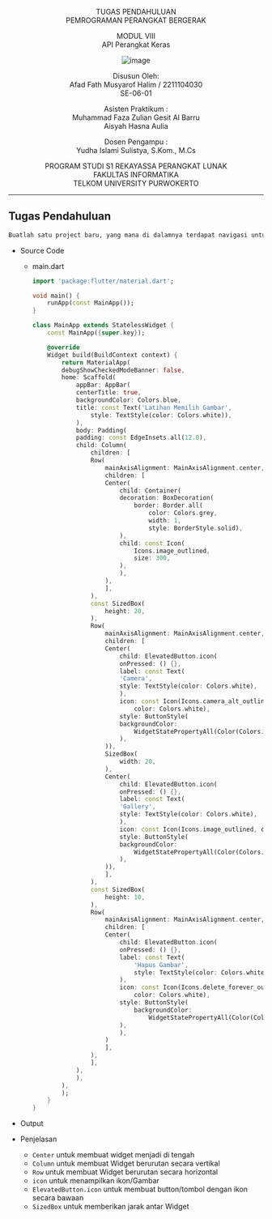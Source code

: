 <div align="center">

TUGAS PENDAHULUAN
<br>
PEMROGRAMAN PERANGKAT BERGERAK

MODUL VIII
<br>
API Perangkat Keras

![image](https://lac.telkomuniversity.ac.id/wp-content/uploads/2021/01/cropped-1200px-Telkom_University_Logo.svg-270x270.png)

Disusun Oleh:
<br>
Afad Fath Musyarof Halim / 2211104030
<br>
SE-06-01

Asisten Praktikum :
<br>
Muhammad Faza Zulian Gesit Al Barru
<br>
Aisyah Hasna Aulia

Dosen Pengampu :
<br>
Yudha Islami Sulistya, S.Kom., M.Cs

PROGRAM STUDI S1 REKAYASSA PERANGKAT LUNAK
<br>
FAKULTAS INFORMATIKA 
<br>
TELKOM UNIVERSITY PURWOKERTO

</div>

---

## Tugas Pendahuluan

``` txt
Buatlah satu project baru, yang mana di dalamnya terdapat navigasi untuk pindah dari satu halaman ke halaman lainnya 
```

- Source Code
  - main.dart
  
    ``` dart
	import 'package:flutter/material.dart';

	void main() {
		runApp(const MainApp());
	}

	class MainApp extends StatelessWidget {
		const MainApp({super.key});

		@override
		Widget build(BuildContext context) {
			return MaterialApp(
			debugShowCheckedModeBanner: false,
			home: Scaffold(
				appBar: AppBar(
				centerTitle: true,
				backgroundColor: Colors.blue,
				title: const Text('Latihan Memilih Gambar',
					style: TextStyle(color: Colors.white)),
				),
				body: Padding(
				padding: const EdgeInsets.all(12.0),
				child: Column(
					children: [
					Row(
						mainAxisAlignment: MainAxisAlignment.center,
						children: [
						Center(
							child: Container(
							decoration: BoxDecoration(
								border: Border.all(
									color: Colors.grey,
									width: 1,
									style: BorderStyle.solid),
							),
							child: const Icon(
								Icons.image_outlined,
								size: 300,
							),
							),
						),
						],
					),
					const SizedBox(
						height: 20,
					),
					Row(
						mainAxisAlignment: MainAxisAlignment.center,
						children: [
						Center(
							child: ElevatedButton.icon(
							onPressed: () {},
							label: const Text(
							'Camera',
							style: TextStyle(color: Colors.white),
							),
							icon: const Icon(Icons.camera_alt_outlined,
								color: Colors.white),
							style: ButtonStyle(
							backgroundColor:
								WidgetStatePropertyAll(Color(Colors.blue.value)),
							),
						)),
						SizedBox(
							width: 20,
						),
						Center(
							child: ElevatedButton.icon(
							onPressed: () {},
							label: const Text(
							'Gallery',
							style: TextStyle(color: Colors.white),
							),
							icon: const Icon(Icons.image_outlined, color: Colors.white),
							style: ButtonStyle(
							backgroundColor:
								WidgetStatePropertyAll(Color(Colors.blue.value)),
							),
						)),
						],
					),
					const SizedBox(
						height: 10,
					),
					Row(
						mainAxisAlignment: MainAxisAlignment.center,
						children: [
						Center(
							child: ElevatedButton.icon(
							onPressed: () {},
							label: const Text(
								'Hapus Gambar',
								style: TextStyle(color: Colors.white),
							),
							icon: const Icon(Icons.delete_forever_outlined,
								color: Colors.white),
							style: ButtonStyle(
								backgroundColor:
									WidgetStatePropertyAll(Color(Colors.blue.value)),
							),
							),
						)
						],
					),
					],
				),
				),
			),
			);
		}
	}
    ```

- Output

- Penjelasan
  - `Center` untuk membuat widget menjadi di tengah
  - `Column` untuk membuat Widget berurutan secara vertikal
  - `Row` untuk membuat Widget berurutan secara horizontal
  - `icon` untuk menampilkan ikon/Gambar
  - `ElevatedButton.icon` untuk membuat button/tombol dengan ikon secara bawaan
  - `SizedBox` untuk memberikan jarak antar Widget
